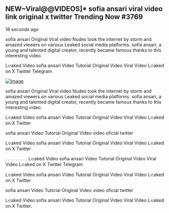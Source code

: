 ## NEW~Viral@@VIDEOS]* sofia ansari viral video link original x twitter Trending Now #3769

18 seconds ago

sofia ansari Original Viral video Nudes took the internet by storm and amazed viewers on various Leaked social media platforms. sofia ansari, a young and talented digital creator, recently became famous thanks to this interesting video.

L𝚎aked Video sofia ansari Video Tutorial Original Video Viral Video L𝚎aked on X Twitter Telegram

[![Image](https://github.com/user-attachments/assets/4baa9e90-ca7b-464e-852e-01bd4b43bc60)](https://happiness-bro.blogspot.com/2024/12/refhttpsviralvideotrending.html)

sofia ansari Original Viral video Nudes took the internet by storm and amazed viewers on various Leaked social media platforms. sofia ansari, a young and talented digital creator, recently became famous thanks to this interesting video.

L𝚎aked Video sofia ansari Video Tutorial Original Video Viral Video L𝚎aked on X Twitter

sofia ansari Video Tutorial Original Video video oficial twitter

L𝚎aked Video sofia ansari Video Tutorial Original Video Viral Video L𝚎aked on X Twitter

. . . . . . . . . L𝚎aked Video sofia ansari Video Tutorial Original Video Viral Video L𝚎aked on X Twitter Telegram

L𝚎aked Video sofia ansari Video Tutorial Original Video Viral Video L𝚎aked on X Twitter

sofia ansari Video Tutorial Original Video video oficial twitter

L𝚎aked Video sofia ansari Video Tutorial Original Video Viral Video L𝚎aked on X Twitter.